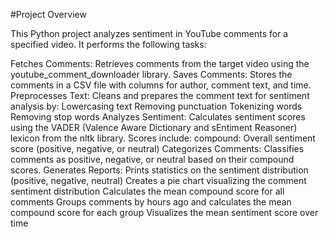 #Project Overview

This Python project analyzes sentiment in YouTube comments for a specified video. It performs the following tasks:

Fetches Comments: Retrieves comments from the target video using the youtube_comment_downloader library.
Saves Comments: Stores the comments in a CSV file with columns for author, comment text, and time.
Preprocesses Text: Cleans and prepares the comment text for sentiment analysis by:
Lowercasing text
Removing punctuation
Tokenizing words
Removing stop words
Analyzes Sentiment: Calculates sentiment scores using the VADER (Valence Aware Dictionary and sEntiment Reasoner) lexicon from the nltk library. Scores include:
compound: Overall sentiment score (positive, negative, or neutral)
Categorizes Comments: Classifies comments as positive, negative, or neutral based on their compound scores.
Generates Reports:
Prints statistics on the sentiment distribution (positive, negative, neutral)
Creates a pie chart visualizing the comment sentiment distribution
Calculates the mean compound score for all comments
Groups comments by hours ago and calculates the mean compound score for each group
Visualizes the mean sentiment score over time